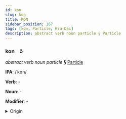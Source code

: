 ```yaml
---
id: kon
slug: kon
title: KON
sidebar_position: 167
tags: [kon, Particle, Kra-Dai]
description: abstract verb noun particle § Particle
---
```


### kon&emsp;<span kind="abugida">ɔ̃</span>

*abstract verb noun particle* **§** [Particle](../../tags/Particle)

**IPA**: /ˈkɑn/

**Verb**: -

**Noun**: -

**Modifier**: -

<details>
    <summary>Origin</summary>
    Thai การ gaan /kaːn˧/<br/>
    <em>Kra-Dai Language Family</em>
</details>